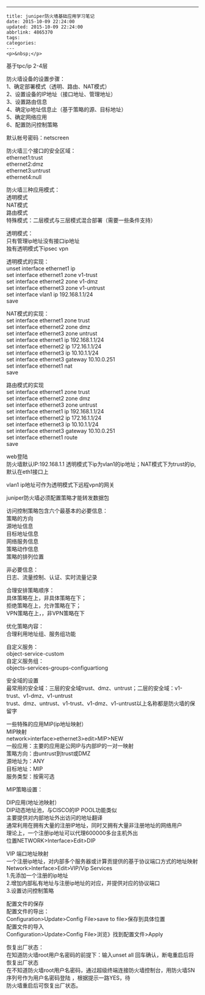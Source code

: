 ---
    title: juniper防火墙基础应用学习笔记
    date: 2015-10-09 22:24:00
    updated: 2015-10-09 22:24:00
    abbrlink: 4865370
    tags:
    categories:
    ---
    <p>&nbsp;</p>
<p>基于tpc/ip 2-4层</p>
<p>防火墙设备的设置步骤：<br />1、确定部署模式（透明、路由、NAT模式）<br />2、设置设备的IP地址（接口地址、管理地址）<br />3、设置路由信息<br />4、确定ip地址信息止（基于策略的源、目标地址）<br />5、确定网络应用<br />6、配置防问控制策略</p>
<p>默认帐号密码：netscreen</p>
<p>防火墙三个接口的安全区域：<br />ethernet1:trust<br />ethernet2:dmz<br />ethernet3:untrust<br />ethernet4:null</p>
<p>防火墙三种应用模式：<br />透明模式<br />NAT模式<br />路由模式<br />特殊模式：二层模式与三层模式混合部署（需要一些条件支持）</p>
<p>透明模式：<br />只有管理ip地址没有接口ip地址<br />独有透明模式下ipsec vpn</p>
<p>透明模式的实现：<br />unset interface ethernet1 ip<br />set interface ethernet1 zone v1-trust<br />set interface ethernet2 zone v1-dmz<br />set interface ethernet3 zone v1-untrust<br />set interface vlan1 ip 192.168.1.1/24<br />save</p>
<p>NAT模式的实现：<br />set interface ethernet1 zone trust<br />set interface ethernet2 zone dmz<br />set interface ethernet3 zone untrust<br />set interface ethernet1 ip 192.168.1.1/24<br />set interface ethernet2 ip 172.16.1.1/24<br />set interface ethernet3 ip 10.10.1.1/24<br />set interface ethernet3 gateway 10.10.0.251<br />set interface ethernet1 nat<br />save</p>
<p>路由模式的实现<br />set interface ethernet1 zone trust<br />set interface ethernet2 zone dmz<br />set interface ethernet3 zone untrust<br />set interface ethernet1 ip 192.168.1.1/24<br />set interface ethernet2 ip 172.16.1.1/24<br />set interface ethernet3 ip 10.10.1.1/24<br />set interface ethernet3 gateway 10.10.0.251<br />set interface ethernet1 route<br />save</p>
<p>web登陆<br />防火墙默认IP:192.168.1.1  透明模式下ip为vlan1的ip地址；NAT模式下为trust的ip,默认在eth1接口上</p>
<p>vlan1 ip地址可作为透明模式下远程vpn的网关</p>
<p>juniper防火墙必须配置策略才能转发数据包</p>
<p>访问控制策略包含六个最基本的必要信息：<br />策略的方向<br />源地址信息<br />目标地址信息<br />网络服务信息<br />策略动作信息<br />策略的排列位置</p>
<p>非必要信息：<br />日志、流量控制、认证、实时流量记录</p>
<p>合理安排策略顺序：<br />具体策略在上，非具体策略在下；<br />拒绝策略在上，允许策略在下；<br />VPN策略在上，，非VPN策略在下</p>
<p>优化策略内容：<br />合理利用地址组、服务组功能</p>
<p>自定义服务：<br />object-service-custom<br />自定义服务组：<br />objects-services-groups-configuartiong</p>
<p>安全域的设置<br />最常用的安全域：三层的安全域trust、dmz、untrust；二层的安全域：v1-trust、v1-dmz、v1-untrust<br />trust、dmz、untrust、v1-trust、v1-dmz、v1-untrust以上名称都是防火墙的保留字</p>
<p>一些特殊的应用MIP(ip地址映射）<br />MIP映射<br />network&gt;interface&gt;ethernet3&gt;edit&gt;MIP&gt;NEW<br />一般应用：主要的应用是公网IP与内部IP的一对一映射<br />策略方向：由untrust到trust或DMZ<br />源地址为：ANY<br />目标地址：MIP<br />服务类型：按需可选</p>
<p>MIP策略设置：</p>
<p>DIP应用(地址池映射）<br />DIP动态地址池，与CISCO的IP POOL功能类似<br />主要提供对内部地址外出访问的地址翻译<br />通常利用在拥有大量的注册IP地址，同时又拥有大量非注册地址的网络用户<br />理论上，一个注册ip地址可以代理600000多台主机外出<br />位置NETWORK&gt;Interface&gt;Edit&gt;DIP</p>
<p>VIP 端口地址映射<br />一个注册ip地址，对内部多个服务器或计算贡提供的基于协议端口方式的地址映射<br />Network&gt;Interface&gt;Edit&gt;VIP/Vip Services<br />1.先添加一个注册的ip地址<br />2.增加内部私有地址与注册ip地址的对应，并提供对应的协议端口<br />3.设置访问控制策略</p>
<p>配置文件的保存<br />配置文件的导出：<br />Configuration&gt;Update&gt;Config File&gt;save to file&gt;保存到具体位置<br />配置文件的导入<br />Configuration&gt;Update&gt;Config File&gt;浏览》找到配置文件&gt;Apply</p>
<p>恢复出厂状态：<br />在知道防火墙root用户名密码的前提下：输入unset all 回车确认，断电重启后将恢复出厂状态<br />在不知道防火墙root用户名密码，通过超级终端连接防火墙控制台，用防火墙SN序列号作为用户名密码登陆 ，根据提示一路YES，待
<br />防火墙重启后可恢复出厂状态。</p>
    